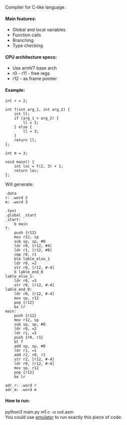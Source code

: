 Compiler for C-like language.  
#### Main features:
* Global and local variables
* Function calls
* Branching
* Type checking

#### CPU architecture specs:
* Use armV7 base arch
* r0 - r11 - free regs
* r12 - as frame pointer

#### Example:
```
int r = 2;

int f(int arg_1, int arg_2) {
    int ll;
    if (arg_1 > arg_2) {
        ll = 2;
    } else {
        ll = 3;
    }
    return ll;
};

int m = 3;

void main() {
    int loc = f(2, 3) + 1;
    return loc;
};
```
Will generate:
```
.data
r: .word 2
m: .word 3

.text
.global _start
_start:
	b main
f:
	push {r12}
	mov r12, sp
	sub sp, sp, #8
	ldr r0, [r12, #4]
	ldr r1, [r12, #8]
	cmp r0, r1
	ble lable_else_1
	ldr r0, =2
	str r0, [r12, #-4]
	b lable_end_0
lable_else_1:
	ldr r0, =3
	str r0, [r12, #-4]
lable_end_0:
	ldr r0, [r12, #-4]
	mov sp, r12
	pop {r12}
	bx lr
main:
	push {r12}
	mov r12, sp
	sub sp, sp, #8
	ldr r0, =2
	ldr r1, =3
	push {r0, r1}
	bl f
	add sp, sp, #8
	ldr r1, =1
	add r2, r0, r1
	str r2, [r12, #-4]
	ldr r0, [r12, #-4]
	mov sp, r12
	pop {r12}
	bx lr

adr_r: .word r
adr_m: .word m
```
#### How to run:  
python3 main.py m1.c -o out.asm  
You could use [emulator](https://cpulator.01xz.net/?sys=arm) to run exactly this piece of code.